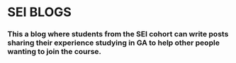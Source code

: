 # SEI BLOGS
### This a blog where students from the SEI cohort can write posts sharing their experience studying in GA to help other people wanting to join the course.
[Open app in Heroku]: https://sei-blog-project.herokuapp.com/

